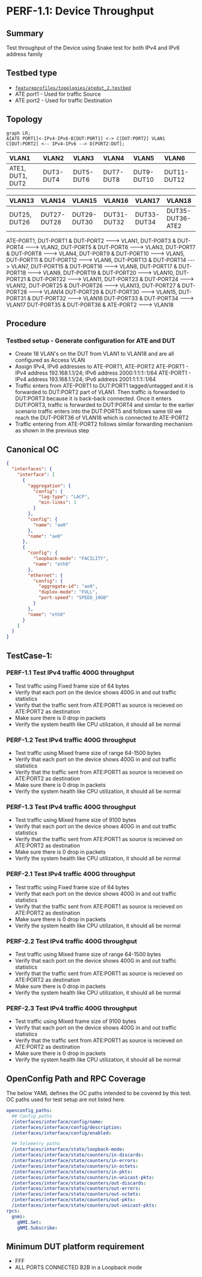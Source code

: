 # PERF-1.1: Device Throughput
## Summary

Test throughput of the Device using Snake test for both IPv4 and IPv6 address family

## Testbed type

* [`featureprofiles/topologies/atedut_2.testbed`](https://github.com/openconfig/featureprofiles/blob/main/topologies/atedut_2.testbed)
* ATE port1 - Used for traffic Source
* ATE port2 - Used for traffic Destination

## Topology

```mermaid
graph LR;
A[ATE PORT1]<-IPv4-IPv6-B[DUT:PORT1] <-> C[DUT:PORT2] VLAN1
C[DUT:PORT2] <-- IPv4-IPv6 --> D[PORT2:DUT];
```
VLAN1            |  VLAN2    | VLAN3     | VLAN4     | VLAN5      | VLAN6     |
:----------------| :---------| :-------- | :---------| :----------| :---------|
ATE1, DUT1, DUT2 | DUT3-DUT4 | DUT5-DUT6 | DUT7-DUT8 | DUT9-DUT10 | DUT11-DUT12

VLAN13       |  VLAN14     | VLAN15      | VLAN16    | VLAN17       | VLAN18         |
:------------| :-----------| :---------- | :---------| :------------| :--------------|
DUT25, DUT26 | DUT27-DUT28 | DUT29-DUT30 | DUT31-DUT32 | DUT33-DUT34 | DUT35-DUT36-ATE2

ATE-PORT1, DUT-PORT1 & DUT-PORT2 ---> VLAN1, 
DUT-PORT3 & DUT-PORT4 ---> VLAN2,
DUT-PORT5 & DUT-PORT6 ---> VLAN3,
DUT-PORT7 & DUT-PORT8 ---> VLAN4,
DUT-PORT9 & DUT-PORT10 ---> VLAN5,
DUT-PORT11 & DUT-PORT12 ---> VLAN6,
DUT-PORT13 & DUT-PORT14 ---> VLAN7,
DUT-PORT15 & DUT-PORT16 ---> VLAN8,
DUT-PORT17 & DUT-PORT18 ---> VLAN9,
DUT-PORT19 & DUT-PORT20 ---> VLAN10,
DUT-PORT21 & DUT-PORT22 ---> VLAN11,
DUT-PORT23 & DUT-PORT24 ---> VLAN12,
DUT-PORT25 & DUT-PORT26 ---> VLAN13,
DUT-PORT27 & DUT-PORT28 ---> VLAN14
DUT-PORT29 & DUT-PORT30 ---> VLAN15,
DUT-PORT31 & DUT-PORT32 ---> VLAN16
DUT-PORT33 & DUT-PORT34 ---> VLAN17
DUT-PORT35 & DUT-PORT36 & ATE-PORT2 ---> VLAN18

## Procedure

### Testbed setup - Generate configuration for ATE and DUT

  * Create 18 VLAN's on the DUT from VLAN1 to VLAN18 and are all configured as Access VLAN
  * Assign IPv4, IPv6 addresses to ATE-PORT1, ATE-PORT2
      ATE-PORT1 - IPv4 address 192.168.1.1/24; IPv6 address 2000:1:1:1::1/64
      ATE-PORT1 - IPv4 address 193.168.1.1/24; IPv6 address 2001:1:1:1::1/64
  * Traffic enters from ATE-PORT1 to DUT:PORT1 tagged/untagged and it is forwarded to 
    DUT:PORT2 part of VLAN1. Then traffic is forwarded to DUT:PORT3 because it is 
    back-back connected. Once it enters DUT:PORT3, traffic is forwarded to DUT:PORT4
    and similar to the earlier scenario traffic enters into the DUT:PORT5 and follows
    same till we reach the DUT-PORT36 of VLAN18 which is connected to ATE-PORT2
  * Traffic entering from ATE-PORT2 follows similar forwarding mechanism as shown
    in the previous step

## Canonical OC
```json
{
  "interfaces": {
    "interface": [
      {
        "aggregation": {
          "config": {
            "lag-type": "LACP",
            "min-links": 1
          }
        },
        "config": {
          "name": "ae0"
        },
        "name": "ae0"
      },
      {
        "config": {
          "loopback-mode": "FACILITY",
          "name": "eth0"
        },
        "ethernet": {
          "config": {
            "aggregate-id": "ae0",
            "duplex-mode": "FULL",
            "port-speed": "SPEED_10GB"
          }
        },
        "name": "eth0"
      }
    ]
  }
}
```

## TestCase-1:
### PERF-1.1 Test IPv4 traffic 400G throughput
  *   Test traffic using Fixed frame size of 64 bytes
  *   Verify that each port on the device shows 400G in and out traffic statistics
  *   Verify that the traffic sent from ATE:PORT1 as source is recieved on ATE:PORT2
      as destination
  *   Make sure there is 0 drop in packets
  *   Verify the system health like CPU utilization, it should all be normal

### PERF-1.2 Test IPv4 traffic 400G throughput
  *   Test traffic using Mixed frame size of range 64-1500 bytes
  *   Verify that each port on the device shows 400G in and out traffic statistics
  *   Verify that the traffic sent from ATE:PORT1 as source is recieved on ATE:PORT2
      as destination
  *   Make sure there is 0 drop in packets
  *   Verify the system health like CPU utilization, it should all be normal

### PERF-1.3 Test IPv4 traffic 400G throughput
  *   Test traffic using Mixed frame size of 9100 bytes
  *   Verify that each port on the device shows 400G in and out traffic statistics
  *   Verify that the traffic sent from ATE:PORT1 as source is recieved on ATE:PORT2
      as destination
  *   Make sure there is 0 drop in packets
  *   Verify the system health like CPU utilization, it should all be normal

### PERF-2.1 Test IPv4 traffic 400G throughput
  *   Test traffic using Fixed frame size of 64 bytes
  *   Verify that each port on the device shows 400G in and out traffic statistics
  *   Verify that the traffic sent from ATE:PORT1 as source is recieved on ATE:PORT2
      as destination
  *   Make sure there is 0 drop in packets
  *   Verify the system health like CPU utilization, it should all be normal

### PERF-2.2 Test IPv4 traffic 400G throughput
  *   Test traffic using Mixed frame size of range 64-1500 bytes
  *   Verify that each port on the device shows 400G in and out traffic statistics
  *   Verify that the traffic sent from ATE:PORT1 as source is recieved on ATE:PORT2
      as destination
  *   Make sure there is 0 drop in packets
  *   Verify the system health like CPU utilization, it should all be normal

### PERF-2.3 Test IPv4 traffic 400G throughput
  *   Test traffic using Mixed frame size of 9100 bytes
  *   Verify that each port on the device shows 400G in and out traffic statistics
  *   Verify that the traffic sent from ATE:PORT1 as source is recieved on ATE:PORT2
      as destination
  *   Make sure there is 0 drop in packets
  *   Verify the system health like CPU utilization, it should all be normal

## OpenConfig Path and RPC Coverage

The below YAML defines the OC paths intended to be covered by this test. 
OC paths used for test setup are not listed here.

```yaml
openconfig_paths:
  ## Config paths
  /interfaces/interface/config/name:
  /interfaces/interface/config/description:
  /interfaces/interface/config/enabled:

  ## Telemetry paths
  /interfaces/interface/state/loopback-mode:
  /interfaces/interface/state/counters/in-discards:
  /interfaces/interface/state/counters/in-errors:
  /interfaces/interface/state/counters/in-octets:
  /interfaces/interface/state/counters/in-pkts:
  /interfaces/interface/state/counters/in-unicast-pkts:
  /interfaces/interface/state/counters/out-discards:
  /interfaces/interface/state/counters/out-errors:
  /interfaces/interface/state/counters/out-octets:
  /interfaces/interface/state/counters/out-pkts:
  /interfaces/interface/state/counters/out-unicast-pkts:
rpcs:
  gnmi:
    gNMI.Set:
    gNMI.Subscribe:
```

## Minimum DUT platform requirement
* FFF
* ALL PORTS CONNECTED B2B in a Loopback mode

